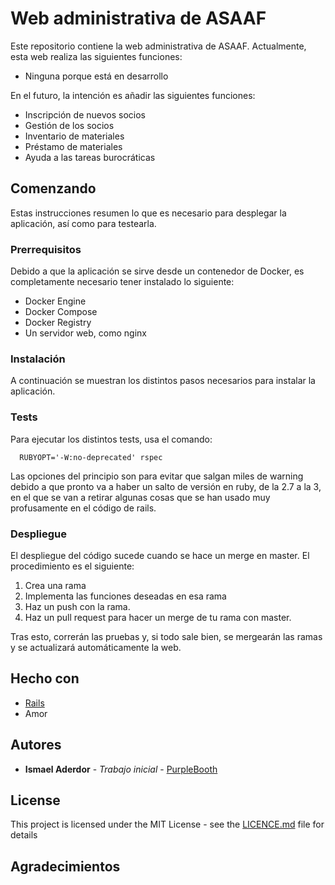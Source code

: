 # Web administrativa de ASAAF

Este repositorio contiene la web administrativa de ASAAF. Actualmente, esta web realiza las siguientes funciones:
 * Ninguna porque está en desarrollo

En el futuro, la intención es añadir las siguientes funciones:

 * Inscripción de nuevos socios
 * Gestión de los socios
 * Inventario de materiales
 * Préstamo de materiales
 * Ayuda a las tareas burocráticas

## Comenzando

Estas instrucciones resumen lo que es necesario para desplegar la aplicación, así como para testearla.


### Prerrequisitos

Debido a que la aplicación se sirve desde un contenedor de Docker, es completamente necesario tener instalado lo siguiente:
 * Docker Engine
 * Docker Compose
 * Docker Registry
 * Un servidor web, como nginx

### Instalación

A continuación se muestran los distintos pasos necesarios para instalar la aplicación.

### Tests

Para ejecutar los distintos tests, usa el comando:

```
  RUBYOPT='-W:no-deprecated' rspec
```

Las opciones del principio son para evitar que salgan miles de warning debido a que pronto va a haber un salto de versión en ruby, de la 2.7 a la 3, en el que se van a retirar algunas cosas que se han usado muy profusamente en el código de rails.

### Despliegue

El despliegue del código sucede cuando se hace un merge en master. El procedimiento es el siguiente:

 1. Crea una rama
 2. Implementa las funciones deseadas en esa rama
 3. Haz un push con la rama.
 4. Haz un pull request para hacer un merge de tu rama con master.

Tras esto, correrán las pruebas y, si todo sale bien, se mergearán las ramas y se actualizará automáticamente la web.

## Hecho con

* [Rails](https://rubyonrails.org/)
* Amor


## Autores

* **Ismael Aderdor** - *Trabajo inicial* - [PurpleBooth](https://github.com/iaderdor)

## License

This project is licensed under the MIT License - see the [LICENCE.md](LICENCE.md) file for details

## Agradecimientos
